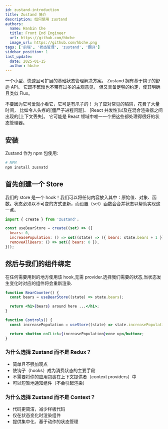 ```yaml
---
id: zustand-introduction
title: Zustand 简介
description: 如何使用 zustand
authors:
  name: Hanbin Che
  title: Front End Engineer
  url: https://github.com/hbche
  image_url: https://github.com/hbche.png
tags: ['前端', '状态管理', 'zustand', '翻译']
sidebar_position: 1
last_update:
  date: 2025-01-15
  author: hbche
---
```


一个小型、快速且可扩展的基础状态管理解决方案。
Zustand 拥有基于钩子的舒适 API。
它既不繁琐也不带有过多的主观意见，
但又具备足够的约定，使其明确且类似 Flux。

不要因为它可爱就小看它，它可是有爪子的！
为了应对常见的陷阱，花费了大量时间，
比如令人头疼的[僵尸子进程问题]、
[React 并发性]以及在混合渲染器之间出现的[上下文丢失]。
它可能是 React 领域中唯一一个把这些都处理得很好的状态管理器。

## 安装
 
Zustand 作为 npm 包使用:

``` bash
# NPM
npm install zusnatd
```

## 首先创建一个 Store

我们的 store 是一个 hook！我们可以将任何内容放入其中：原始值、对象、函数。状态必须以不可变的方式更新，而设置（set）函数会合并状态以帮助实现这一点。

```javascript
import { create } from 'zustand';

const useBearStore = create((set) => ({
  bears: 0,
  increasePopulation: () => set((state) => ({ bears: state.bears + 1 })),
  removeAllBears: () => set({ bears: 0 }),
}));
```

## 然后与我们的组件绑定

在任何需要用到的地方使用该 hook,无需 provider.选择我们需要的状态,当状态发生变化时对应的组件将会重新渲染.

```jsx
function BearCounter() {
  const bears = useBearStore((state) => state.bears);

  return <h1>{bears} around here ...</h1>;
}

function Controls() {
  const increasePopulation = useStore((state) => state.increasePopulation);

  return <button onCLick={increasePopulation}>one up</button>;
}
```

### 为什么选择 Zustand 而不是 Redux？

- 简单且不强加观点
- 使钩子（hooks）成为消费状态的主要手段
- 不需要将你的应用包裹在上下文提供者（context providers）中
- 可以短暂地通知组件（不会引起渲染）

### 为什么选择 Zustand 而不是 Context？

- 代码更简洁，减少样板代码
- 仅在状态变化时渲染组件
- 提供集中化、基于动作的状态管理

